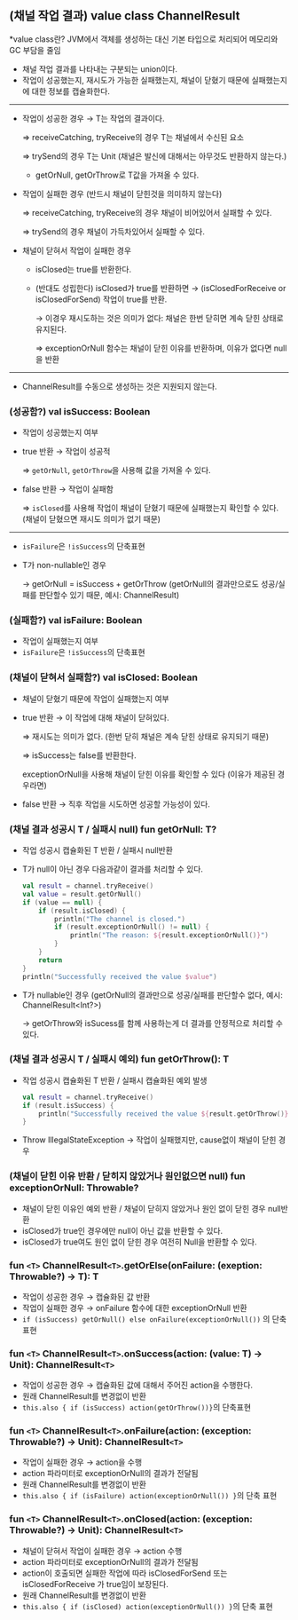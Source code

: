 ## (채널 작업 결과) value class ChannelResult<out T>

*value class란? JVM에서 객체를 생성하는 대신 기본 타입으로 처리되어 메모리와 GC 부담을 줄임

- 채널 작업 결과를 나타내는 구분되는 union이다.
- 작업이 성공했는지, 재시도가 가능한 실패했는지, 채널이 닫혔기 때문에 실패했는지 에 대한 정보를 캡슐화한다.

---

- 작업이 성공한 경우 → T는 작업의 결과이다.

  ⇒ receiveCatching, tryReceive의 경우 T는 채널에서 수신된 요소

  ⇒ trySend의 경우 T는 Unit (채널은 발신에 대해서는 아무것도 반환하지 않는다.)

    - getOrNull, getOrThrow로 T값을 가져올 수 있다.

- 작업이 실패한 경우 (반드시 채널이 닫힌것을 의미하지 않는다)

  ⇒ receiveCatching, tryReceive의 경우 채널이 비어있어서 실패할 수 있다.

  ⇒ trySend의 경우 채널이 가득차있어서 실패할 수 있다.

- 채널이 닫혀서 작업이 실패한 경우
    - isClosed는 true를 반환한다.
    - (반대도 성립한다) isClosed가 true를 반환하면 → (isClosedForReceive or isClosedForSend) 작업이 true를 반환.

      → 이경우 재시도하는 것은 의미가 없다: 채널은 한번 닫히면 계속 닫힌 상태로 유지된다.

      ⇒ exceptionOrNull 함수는 채널이 닫힌 이유를 반환하며, 이유가 없다면 null을 반환


---

- ChannelResult를 수동으로 생성하는 것은 지원되지 않는다.

### (성공함?) val isSuccess: Boolean

- 작업이 성공했는지 여부
- true 반환 → 작업이 성공적

  ⇒ `getOrNull`, `getOrThrow`을 사용해 값을 가져올 수 있다.

- false 반환 → 작업이 실패함

  ⇒ `isClosed`를 사용해 작업이 채널이 닫혔기 때문에 실패했는지 확인할 수 있다. (채널이 닫혔으면 재시도 의미가 없기 때문)


---

- `isFailure`은 `!isSuccess`의 단축표현
- T가 non-nullable인 경우

  → getOrNull = isSuccess + getOrThrow (getOrNull의 결과만으로도 성공/실패를 판단할수 있기 때문, 예시: ChannelResult<Int>)


### (실패함?) val isFailure: Boolean

- 작업이 실패했는지 여부
- `isFailure`은 `!isSuccess`의 단축표현

### (채널이 닫혀서 실패함?) val isClosed: Boolean

- 채널이 닫혔기 때문에 작업이 실패했는지 여부
- true 반환 → 이 작업에 대해 채널이 닫혀있다.

  ⇒ 재시도는 의미가 없다. (한번 닫히 채널은 계속 닫힌 상태로 유지되기 때문)

  ⇒ isSuccess는 false를 반환한다.

  exceptionOrNull을 사용해 채널이 닫힌 이유를 확인할 수 있다 (이유가 제공된 경우라면)

- false 반환 → 직후 작업을 시도하면 성공할 가능성이 있다.

### (채널 결과 성공시 T / 실패시 null) fun getOrNull: T?

- 작업 성공시 캡슐화된 T 반환 / 실패시 null반환
- T가 null이 아닌 경우 다음과같이 결과를 처리할 수 있다.

    ```kotlin
    val result = channel.tryReceive()
    val value = result.getOrNull()
    if (value == null) {
        if (result.isClosed) {
            println("The channel is closed.")
            if (result.exceptionOrNull() != null) {
                println("The reason: ${result.exceptionOrNull()}")
            }
        }
        return
    }
    println("Successfully received the value $value")
    ```

- T가 nullable인 경우 (getOrNull의 결과만으로 성공/실패를 판단할수 없다, 예시: ChannelResult<Int?>)

  → getOrThrow와 isSucess를 함께 사용하는게 더 결과를 안정적으로 처리할 수 있다.


### (채널 결과 성공시 T / 실패시 예외) fun getOrThrow(): T

- 작업 성공시 캡슐화된 T 반환 / 실패시 캡슐화된 예외 발생

    ```kotlin
    val result = channel.tryReceive()
    if (result.isSuccess) {
        println("Successfully received the value ${result.getOrThrow()}")
    }
    ```

- Throw IllegalStateException → 작업이 실패했지만, cause없이 채널이 닫힌 경우

### (채널이 닫힌 이유 반환 / 닫히지 않았거나 원인없으면 null) fun exceptionOrNull: Throwable?

- 채널이 닫힌 이유인 예외 반환 / 채널이 닫히지 않았거나 원인 없이 닫힌 경우 null반환
- isClosed가 true인 경우에만 null이 아닌 값을 반환할 수 있다.
- isClosed가 true여도 원인 없이 닫힌 경우 여전히 Null을 반환할 수 있다.


### fun `<T>` ChannelResult`<T>`.getOrElse(onFailure: (exeption: Throwable?) → T): T

- 작업이 성공한 경우 → 캡슐화된 값 반환
- 작업이 실패한 경우 → onFailure 함수에 대한 exceptionOrNull 반환
- `if (isSuccess) getOrNull() else onFailure(exceptionOrNull())` 의 단축표현

### fun `<T>` ChannelResult`<T>`.onSuccess(action: (value: T) → Unit): ChannelResult`<T>`

- 작업이 성공한 경우 → 캡슐화된 값에 대해서 주어진 action을 수행한다.
- 원래 ChannelResult를 변경없이 반환
- `this.also { if (isSuccess) action(getOrThrow())}`의 단축표현

### fun `<T>` ChannelResult`<T>`.onFailure(action: (exception: Throwable?) -> Unit): ChannelResult`<T>`

- 작업이 실패한 경우 → action을 수행
- action 파라미터로 exceptionOrNull의 결과가 전달됨
- 원래 ChannelResult를 변경없이 반환
- `this.also { if (isFailure) action(exceptionOrNull()) }`의 단축 표현

### fun `<T>` ChannelResult`<T>`.onClosed(action: (exception: Throwable?) -> Unit): ChannelResult`<T>`

- 채널이 닫혀서 작업이 실패한 경우 → action 수행
- action 파라미터로 exceptionOrNull의 결과가 전달됨
- action이 호출되면 실패한 작업에 따라 isClosedForSend 또는 isClosedForReceive 가 true임이 보장된다.
- 원래 ChannelResult를 변경없이 반환
- `this.also { if (isClosed) action(exceptionOrNull()) }`의 단축 표현